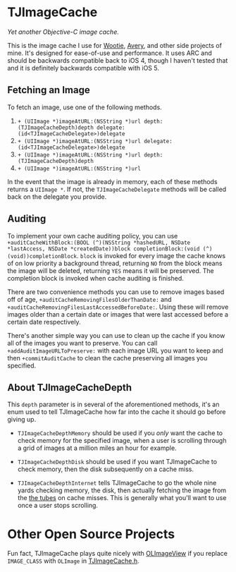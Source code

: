 # TJImageCache
*Yet another Objective-C image cache.*

This is the image cache I use for [Wootie](http://j.mp/wootie), [Avery](http://itunes.apple.com/us/app/avery/id442157573?mt=8), and other side projects of mine. It's designed for ease-of-use and performance. It uses ARC and should be backwards compatible back to iOS 4, though I haven't tested that and it is definitely backwards compatible with iOS 5.

## Fetching an Image

To fetch an image, use one of the following methods.

1. `+ (UIImage *)imageAtURL:(NSString *)url depth:(TJImageCacheDepth)depth delegate:(id<TJImageCacheDelegate>)delegate`
2. `+ (UIImage *)imageAtURL:(NSString *)url delegate:(id<TJImageCacheDelegate>)delegate`
3. `+ (UIImage *)imageAtURL:(NSString *)url depth:(TJImageCacheDepth)depth`
4. `+ (UIImage *)imageAtURL:(NSString *)url`

In the event that the image is already in memory, each of these methods returns a `UIImage *`. If not, the `TJImageCacheDelegate` methods will be called back on the delegate you provide.

## Auditing

To implement your own cache auditing policy, you can use `+auditCacheWithBlock:(BOOL (^)(NSString *hashedURL, NSDate *lastAccess, NSDate *createdDate))block completionBlock:(void (^)(void))completionBlock`. `block` is invoked for every image the cache knows of on low priority a background thread, returning `NO` from the block means the image will be deleted, returning `YES` means it will be preserved. The completion block is invoked when cache auditing is finished.

There are two convenience methods you can use to remove images based off of age, `+auditCacheRemovingFilesOlderThanDate:` and `+auditCacheRemovingFilesLastAccessedBeforeDate:`. Using these will remove images older than a certain date or images that were last accessed before a certain date respectively.

There's another simple way you can use to clean up the cache if you know all of the images you want to preserve. You can call `+addAuditImageURLToPreserve:` with each image URL you want to keep and then `+commitAuditCache` to clean the cache preserving all images you specified.

## About TJImageCacheDepth

This `depth` parameter is in several of the aforementioned methods, it's an enum used to tell TJImageCache how far into the cache it should go before giving up.

- `TJImageCacheDepthMemory` should be used if you *only* want the cache to check memory for the specified image, when a user is scrolling through a grid of images at a million miles an hour for example.

- `TJImageCacheDepthDisk` should be used if you want TJImageCache to check memory, then the disk subsequently on a cache miss.

- `TJImageCacheDepthInternet` tells TJImageCache to go the whole nine yards checking memory, the disk, then actually fetching the image from the [the tubes](http://en.wikipedia.org/wiki/Series_of_tubes) on cache misses. This is generally what you'll want to use once a user stops scrolling.

# Other Open Source Projects

Fun fact, TJImageCache plays quite nicely with [OLImageView](https://github.com/ondalabs/OLImageView) if you replace `IMAGE_CLASS` with `OLImage` in [TJImageCache.h](https://github.com/tijoinc/TJImageCache/blob/master/TJImageCache.h#L4).
